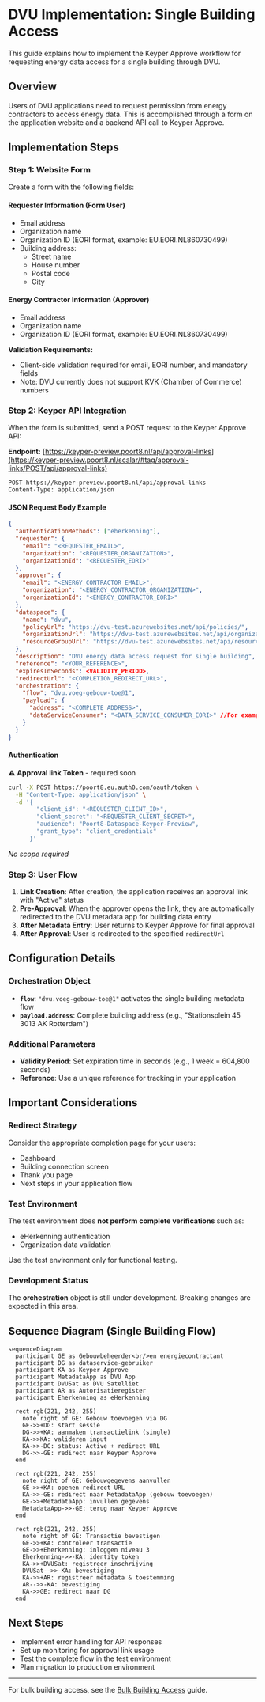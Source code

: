 # DVU Implementation: Single Building Access

This guide explains how to implement the Keyper Approve workflow for requesting energy data access for a single building through DVU.

## Overview

Users of DVU applications need to request permission from energy contractors to access energy data. This is accomplished through a form on the application website and a backend API call to Keyper Approve.

## Implementation Steps

### Step 1: Website Form

Create a form with the following fields:

#### Requester Information (Form User)

- Email address
- Organization name
- Organization ID (EORI format, example: EU.EORI.NL860730499)
- Building address:
  - Street name
  - House number  
  - Postal code
  - City

#### Energy Contractor Information (Approver)

- Email address
- Organization name
- Organization ID (EORI format, example: EU.EORI.NL860730499)

**Validation Requirements:**
- Client-side validation required for email, EORI number, and mandatory fields
- Note: DVU currently does not support KVK (Chamber of Commerce) numbers

### Step 2: Keyper API Integration

When the form is submitted, send a POST request to the Keyper Approve API:

**Endpoint:** [https://keyper-preview.poort8.nl/api/approval-links](https://keyper-preview.poort8.nl/scalar/#tag/approval-links/POST/api/approval-links)

```http
POST https://keyper-preview.poort8.nl/api/approval-links
Content-Type: application/json
```

#### JSON Request Body Example

```json
{
  "authenticationMethods": ["eherkenning"],
  "requester": {
    "email": "<REQUESTER_EMAIL>",
    "organization": "<REQUESTER_ORGANIZATION>",
    "organizationId": "<REQUESTER_EORI>"
  },
  "approver": {
    "email": "<ENERGY_CONTRACTOR_EMAIL>",
    "organization": "<ENERGY_CONTRACTOR_ORGANIZATION>",
    "organizationId": "<ENERGY_CONTRACTOR_EORI>"
  },
  "dataspace": {
    "name": "dvu",
    "policyUrl": "https://dvu-test.azurewebsites.net/api/policies/",
    "organizationUrl": "https://dvu-test.azurewebsites.net/api/organization-registry/__ORGANIZATIONID__",
    "resourceGroupUrl": "https://dvu-test.azurewebsites.net/api/resourcegroups/"
  },
  "description": "DVU energy data access request for single building",
  "reference": "<YOUR_REFERENCE>",
  "expiresInSeconds": <VALIDITY_PERIOD>,
  "redirectUrl": "<COMPLETION_REDIRECT_URL>",
  "orchestration": {
    "flow": "dvu.voeg-gebouw-toe@1",
    "payload": {
      "address": "<COMPLETE_ADDRESS>",
      "dataServiceConsumer": "<DATA_SERVICE_CONSUMER_EORI>" //For example Bespaargarant EU.EORI.NL807234916
    }
  }
}
```

#### **Authentication**

**⚠️ Approval link Token** - required soon

```bash
curl -X POST https://poort8.eu.auth0.com/oauth/token \
  -H "Content-Type: application/json" \
  -d '{
        "client_id": "<REQUESTER_CLIENT_ID>",
        "client_secret": "<REQUESTER_CLIENT_SECRET>",
        "audience": "Poort8-Dataspace-Keyper-Preview",
        "grant_type": "client_credentials"
      }'
```

*No scope required*

### Step 3: User Flow

1. **Link Creation**: After creation, the application receives an approval link with "Active" status
2. **Pre-Approval**: When the approver opens the link, they are automatically redirected to the DVU metadata app for building data entry
3. **After Metadata Entry**: User returns to Keyper Approve for final approval
4. **After Approval**: User is redirected to the specified `redirectUrl`

## Configuration Details

### Orchestration Object

- **`flow`**: `"dvu.voeg-gebouw-toe@1"` activates the single building metadata flow
- **`payload.address`**: Complete building address (e.g., "Stationsplein 45 3013 AK Rotterdam")

### Additional Parameters

- **Validity Period**: Set expiration time in seconds (e.g., 1 week = 604,800 seconds)
- **Reference**: Use a unique reference for tracking in your application

## Important Considerations

### Redirect Strategy

Consider the appropriate completion page for your users:
- Dashboard
- Building connection screen  
- Thank you page
- Next steps in your application flow

### Test Environment

The test environment does **not perform complete verifications** such as:
- eHerkenning authentication
- Organization data validation

Use the test environment only for functional testing.

### Development Status

The **orchestration** object is still under development. Breaking changes are expected in this area.

## Sequence Diagram (Single Building Flow)

```mermaid
sequenceDiagram
  participant GE as Gebouwbeheerder<br/>en energiecontractant
  participant DG as dataservice-gebruiker
  participant KA as Keyper Approve
  participant MetadataApp as DVU App
  participant DVUSat as DVU Satelliet
  participant AR as Autorisatieregister
  participant Eherkenning as eHerkenning

  rect rgb(221, 242, 255)
    note right of GE: Gebouw toevoegen via DG
    GE->>+DG: start sessie
    DG->>+KA: aanmaken transactielink (single)
    KA->>KA: valideren input
    KA->>-DG: status: Active + redirect URL
    DG->>-GE: redirect naar Keyper Approve
  end

  rect rgb(221, 242, 255)
    note right of GE: Gebouwgegevens aanvullen
    GE->>+KA: openen redirect URL
    KA->>-GE: redirect naar MetadataApp (gebouw toevoegen)
    GE->>+MetadataApp: invullen gegevens
    MetadataApp->>-GE: terug naar Keyper Approve
  end

  rect rgb(221, 242, 255)
    note right of GE: Transactie bevestigen
    GE->>+KA: controleer transactie
    GE->>+Eherkenning: inloggen niveau 3
    Eherkenning->>-KA: identity token
    KA->>+DVUSat: registreer inschrijving
    DVUSat-->>-KA: bevestiging
    KA->>+AR: registreer metadata & toestemming
    AR-->>-KA: bevestiging
    KA->>GE: redirect naar DG
  end
```

## Next Steps

- Implement error handling for API responses
- Set up monitoring for approval link usage
- Test the complete flow in the test environment
- Plan migration to production environment

---

For bulk building access, see the [Bulk Building Access](bulk-buildings.md) guide.
